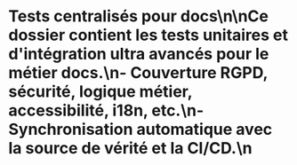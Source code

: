 # Tests centralisés pour docs\n\nCe dossier contient les tests unitaires et d'intégration ultra avancés pour le métier docs.\n- Couverture RGPD, sécurité, logique métier, accessibilité, i18n, etc.\n- Synchronisation automatique avec la source de vérité et la CI/CD.\n
